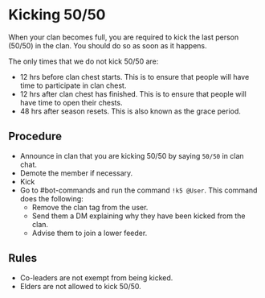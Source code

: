 # Kicking 50/50

When your clan becomes full, you are required to kick the last person (50/50) in the clan. You should do so as soon as it happens.

The only times that we do not kick 50/50 are:
- 12 hrs before clan chest starts. This is to ensure that people will have time to participate in clan chest.
- 12 hrs after clan chest has finished. This is to ensure that people will have time to open their chests.
- 48 hrs after season resets. This is also known as the grace period.

## Procedure

- Announce in clan that you are kicking 50/50 by saying `50/50` in clan chat.
- Demote the member if necessary.
- Kick
- Go to #bot-commands and run the command `!k5 @User`. This command does the following:
    - Remove the clan tag from the user.
    - Send them a DM explaining why they have been kicked from the clan.
    - Advise them to join a lower feeder.

## Rules

- Co-leaders are not exempt from being kicked.
- Elders are not allowed to kick 50/50.
